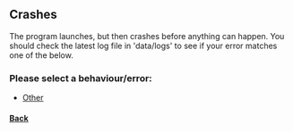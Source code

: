## Crashes
The program launches, but then crashes before anything can happen. You should check the latest log file in 'data/logs' to see if your error matches one of the below.
### Please select a behaviour/error:
- [Other](report-new.md)

#### [Back](problems.md)
